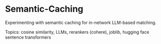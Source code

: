 # Semantic-Caching

Experimenting with semantic caching for in-network LLM-based matching.

Topics: cosine similarity, LLMs, rerankers (cohere), joblib, hugging face sentence transformers
